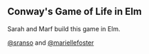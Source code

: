 ## Conway's Game of Life in Elm
Sarah and Marf build this game in Elm.

[@sranso](github.com/sranso) and [@mariellefoster](github.com/mariellefoster)